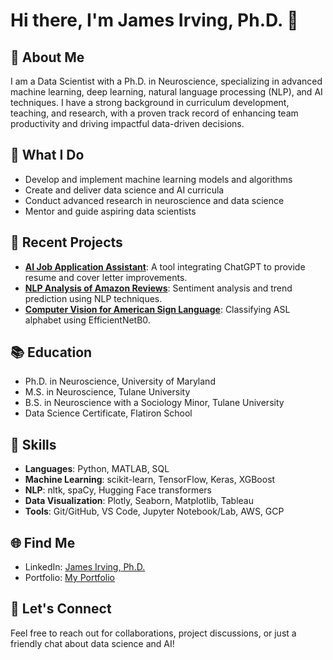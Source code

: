 # Hi there, I'm James Irving, Ph.D. 👋

## 🔬 About Me
I am a Data Scientist with a Ph.D. in Neuroscience, specializing in advanced machine learning, deep learning, natural language processing (NLP), and AI techniques. I have a strong background in curriculum development, teaching, and research, with a proven track record of enhancing team productivity and driving impactful data-driven decisions.

## 🚀 What I Do
- Develop and implement machine learning models and algorithms
- Create and deliver data science and AI curricula
- Conduct advanced research in neuroscience and data science
- Mentor and guide aspiring data scientists

## 🌟 Recent Projects
- **[AI Job Application Assistant](https://github.com/jirvingphd/job-hunting-with-ai)**: A tool integrating ChatGPT to provide resume and cover letter improvements.
- **[NLP Analysis of Amazon Reviews](https://github.com/jirvingphd/amazon-reviews-nlp-analysis)**: Sentiment analysis and trend prediction using NLP techniques.
- **[Computer Vision for American Sign Language](https://github.com/jirvingphd/computer-vision-american-sign-language)**: Classifying ASL alphabet using EfficientNetB0.

## 📚 Education
- Ph.D. in Neuroscience, University of Maryland
- M.S. in Neuroscience, Tulane University
- B.S. in Neuroscience with a Sociology Minor, Tulane University
- Data Science Certificate, Flatiron School

## 🔧 Skills
- **Languages**: Python, MATLAB, SQL
- **Machine Learning**: scikit-learn, TensorFlow, Keras, XGBoost
- **NLP**: nltk, spaCy, Hugging Face transformers
- **Data Visualization**: Plotly, Seaborn, Matplotlib, Tableau
- **Tools**: Git/GitHub, VS Code, Jupyter Notebook/Lab, AWS, GCP

## 🌐 Find Me
- LinkedIn: [James Irving, Ph.D.](https://www.linkedin.com/in/james-irving-phd)
- Portfolio: [My Portfolio](link-to-your-portfolio)

## 💬 Let's Connect
Feel free to reach out for collaborations, project discussions, or just a friendly chat about data science and AI!

